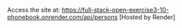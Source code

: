 Access the site at: https://full-stack-open-exercise3-10-phonebook.onrender.com/api/persons [Hosted by Render]